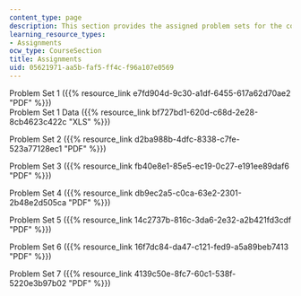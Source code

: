 ```yaml
---
content_type: page
description: This section provides the assigned problem sets for the course.
learning_resource_types:
- Assignments
ocw_type: CourseSection
title: Assignments
uid: 05621971-aa5b-faf5-ff4c-f96a107e0569
---
```


Problem Set 1 ({{% resource_link e7fd904d-9c30-a1df-6455-617a62d70ae2 "PDF" %}})  
Problem Set 1 Data ({{% resource_link bf727bd1-620d-c68d-2e28-8cb4623c422c "XLS" %}})

Problem Set 2 ({{% resource_link d2ba988b-4dfc-8338-c7fe-523a77128ec1 "PDF" %}})

Problem Set 3 ({{% resource_link fb40e8e1-85e5-ec19-0c27-e191ee89daf6 "PDF" %}})

Problem Set 4 ({{% resource_link db9ec2a5-c0ca-63e2-2301-2b48e2d505ca "PDF" %}})

Problem Set 5 ({{% resource_link 14c2737b-816c-3da6-2e32-a2b421fd3cdf "PDF" %}})

Problem Set 6 ({{% resource_link 16f7dc84-da47-c121-fed9-a5a89beb7413 "PDF" %}})

Problem Set 7 ({{% resource_link 4139c50e-8fc7-60c1-538f-5220e3b97b02 "PDF" %}})